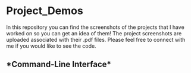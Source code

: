 # Project_Demos
In this repository you can find the screenshots of the projects that I have worked on so you can get an idea of them! The project screenshots are uploaded associated with their .pdf files. Please feel free to connect with me if you would like to see the code.

<h2>*Command-Line Interface*<h2>

